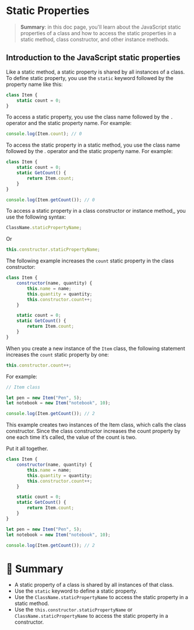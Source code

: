 # Static Properties

> __Summary__: in this doc page, you'll learn about the JavaScript static properties of a class and how to access the static properties in a static method, class constructor, and other instance methods.

## Introduction to the JavaScript static properties

Like a static method, a static property is shared by all instances of a class. To define static property, you use the `static` keyword followed by the property name like this:

```js
class Item {
    static count = 0;
}
```

To access a static property, you use the class name followed by the `.` operator and the static property name. For example:

```js
console.log(Item.count); // 0
```

To access the static property in a static method, you use the class name followed by the . operator and the static property name. For example:

```js
class Item {
    static count = 0;
    static GetCount() {
        return Item.count;
    }
}

console.log(Item.getCount()); // 0
```

To access a static property in a class constructor or instance method,, you use the following syntax:

```js
ClassName.staticPropertyName;
```

Or

```js
this.constructor.staticPropertyName;
```

The following example increases the `count` static property in the class constructor:

```js
class Item {
    constructor(name, quantity) {
        this.name = name;
        this.quantity = quantity;
        this.constructor.count++;
    }

    static count = 0;
    static GetCount() {
        return Item.count;
    }
}
```

When you create a new instance of the `Item` class, the following statement increases the `count` static property by one:

```js
this.constructor.count++;
```

For example:

```js
// Item class

let pen = new Item("Pen", 5);
let notebook = new Item("notebook", 10);

console.log(Item.getCount()); // 2
```

This example creates two instances of the Item class, which calls the class constructor. Since the class constructor increases the count property by one each time it’s called, the value of the count is two.

Put it all together.

```js
class Item {
    constructor(name, quantity) {
        this.name = name;
        this.quantity = quantity;
        this.constructor.count++;
    }

    static count = 0;
    static GetCount() {
        return Item.count;
    }
}

let pen = new Item("Pen", 5);
let notebook = new Item("notebook", 10);

console.log(Item.getCount()); // 2
```

# :memo: Summary

- A static property of a class is shared by all instances of that class.
- Use the `static` keyword to define a static property.
- Use the `ClassName.staticPropertyName` to access the static property in a static method.
- Use the `this.constructor.staticPropertyName` or `ClassName.staticPropertyName` to access the static property in a constructor.
